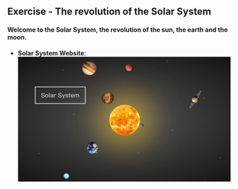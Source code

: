 ## Exercise - The revolution of the Solar System

#### Welcome to the Solar System, the revolution of the sun, the earth and the moon.

- **Solar System Website**:
[![Solar System Website](img/photo.png "Solar System Website")](https://quinhsieh.github.io/earth-orbit)

